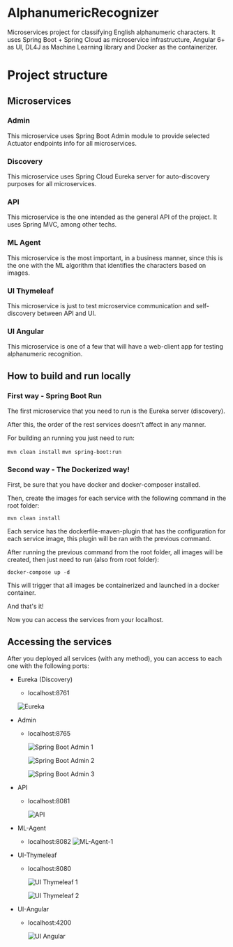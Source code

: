 # AlphanumericRecognizer
Microservices project for classifying English alphanumeric characters. It uses Spring Boot + Spring Cloud as microservice infrastructure, Angular 6+ as UI, DL4J as Machine Learning library and Docker as the containerizer.

# Project structure

## Microservices

### Admin
This microservice uses Spring Boot Admin module to provide selected Actuator
endpoints info for all microservices.

###  Discovery
This microservice uses Spring Cloud Eureka server for auto-discovery
purposes for all microservices.

### API
This microservice is the one intended as the general API of the project.
It uses Spring MVC, among other techs.

### ML Agent
This microservice is the most important, in a business manner, since this
is the one with the ML algorithm that identifies the characters based on
images.

### UI Thymeleaf
This microservice is just to test microservice communication and
self-discovery between API and UI.

### UI Angular
This microservice is one of a few that will have a web-client app
for testing alphanumeric recognition.


## How to build and run locally

### First way - Spring Boot Run
The first microservice that you need to run is the Eureka server (discovery).

After this, the order of the rest services doesn't affect in any manner.

For building an running you just need to run:

`mvn clean install`
`mvn spring-boot:run`


### Second way - The Dockerized way!
First, be sure that you have docker and docker-composer installed.

Then, create the images for each service with the following command in the root folder:

`mvn clean install`

Each service has the dockerfile-maven-plugin that has the configuration
for each service image, this plugin will be ran with the previous command.

After running the previous command from the root folder, all images will be created, then just need to run (also from root folder):

`docker-compose up -d`

This will trigger that all images be containerized and launched in a docker
container.

And that's it!

Now you can access the services from your localhost.

## Accessing the services

After you deployed all services (with any method), you can access to each one with the
following ports:

- Eureka (Discovery)
  - localhost:8761
  
  ![Eureka](https://github.com/JeremiahSeagraves/AlphanumericRecognizer/blob/master/readme-files/eureka.png?raw=true)
  
- Admin
  - localhost:8765
  
    ![Spring Boot Admin 1](https://github.com/JeremiahSeagraves/AlphanumericRecognizer/blob/master/readme-files/admin-1.png?raw=true)
    
    ![Spring Boot Admin 2](https://github.com/JeremiahSeagraves/AlphanumericRecognizer/blob/master/readme-files/admin-2.png?raw=true)
    
    ![Spring Boot Admin 3](https://github.com/JeremiahSeagraves/AlphanumericRecognizer/blob/master/readme-files/admin-3.png?raw=true)

- API
  - localhost:8081
  
    ![API](https://github.com/JeremiahSeagraves/AlphanumericRecognizer/blob/master/readme-files/api.png?raw=true)
    
- ML-Agent
  - localhost:8082
    ![ML-Agent-1](https://github.com/JeremiahSeagraves/AlphanumericRecognizer/blob/master/readme-files/ml-agent-1.png?raw=true)

- UI-Thymeleaf
  - localhost:8080
  
    ![UI Thymeleaf 1](https://github.com/JeremiahSeagraves/AlphanumericRecognizer/blob/master/readme-files/ui-thymeleaf-1.png?raw=true)
    
    ![UI Thymeleaf 2](https://github.com/JeremiahSeagraves/AlphanumericRecognizer/blob/master/readme-files/ui-thymeleaf-2.png?raw=true)

- UI-Angular
  - localhost:4200
  
    ![UI Angular](https://github.com/JeremiahSeagraves/AlphanumericRecognizer/blob/master/readme-files/ui-angular-1.png?raw=true)
